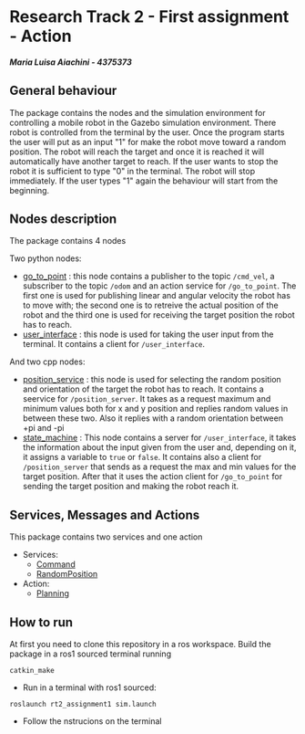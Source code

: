 # Research Track 2 - First assignment - Action
##### Maria Luisa Aiachini - 4375373

## General behaviour
The package contains the nodes and the simulation environment for controlling a mobile robot in the Gazebo simulation environment.
There robot is controlled from the terminal by the user. Once the program starts the user will put as an input "1" for make the robot move toward a random position. The robot will reach the target and once it is reached it will automatically have another target to reach. If the user wants to stop the robot it is sufficient to type "0" in the terminal. The robot will stop immediately. If the user types "1" again the behaviour will start from the beginning.


## Nodes description
The package contains 4 nodes

Two python nodes:

- [go_to_point](https://github.com/Marilwoo/rt2_assignment1/blob/main/scripts/go_to_point.py) : this node contains a publisher to the topic `/cmd_vel`, a subscriber to the topic `/odom` and an action service for `/go_to_point`. The first one is used for publishing linear and angular velocity the robot has to move with; the second one is to retreive the actual position of the robot and the third one is used for receiving the target position the robot has to reach.
- [user_interface](https://github.com/Marilwoo/rt2_assignment1/blob/main/scripts/user_interface.py) : this node is used for taking the user input from the terminal. It contains a client for `/user_interface`.

And two cpp nodes:

- [position_service](https://github.com/Marilwoo/rt2_assignment1/blob/main/src/position_service.cpp) : this node is used for selecting the random position and orientation of the target the robot has to reach. It contains a seervice for `/position_server`. It takes as a request maximum and minimum values both for x and y position and replies random values in between these two. Also it replies with a random orientation between +pi and -pi
- [state_machine](https://github.com/Marilwoo/rt2_assignment1/blob/main/src/state_machine.cpp) : This node contains a server for `/user_interface`, it takes the information about the input given from the user and, depending on it, it assigns a variable to `true` or `false`. It contains also a client for `/position_server` that sends as a request the max and min values for the target position. After that it uses the action client for `/go_to_point` for sending the target position and making the robot reach it.

## Services, Messages and Actions
This package contains two services and one action
- Services:
  - [Command](https://github.com/Marilwoo/rt2_assignment1/blob/action/srv/Command.srv)
  - [RandomPosition](https://github.com/Marilwoo/rt2_assignment1/blob/action/srv/RandomPosition.srv)
- Action: 
  - [Planning](https://github.com/Marilwoo/rt2_assignment1/blob/action/action/Planning.action) 

## How to run
At first you need to clone this repository in a ros workspace. Build the package in a ros1 sourced terminal running
```
catkin_make
```
- Run in a terminal with ros1 sourced:
 ```
 roslaunch rt2_assignment1 sim.launch
 ```
- Follow the nstrucions on the terminal





